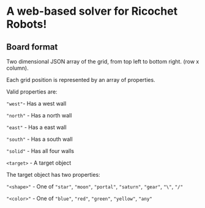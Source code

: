 # A web-based solver for Ricochet Robots!

## Board format

Two dimensional JSON array of the grid, from top left to bottom right. (row x column).

Each grid position is represented by an array of properties.

Valid properties are:

  `"west"`- Has a west wall
    
  `"north"` - Has a north wall
    
  `"east"` - Has a east wall
    
  `"south"` - Has a south wall

  `"solid"` - Has all four walls

  `<target>` - A target object
  
The target object has two properties:

  `"<shape>"` - One of `"star"`, `"moon"`, `"portal"`, `"saturn"`, `"gear"`, `"\"`, `"/"`
  
  `"<color>"` - One of `"blue"`, `"red"`, `"green"`, `"yellow"`,  `"any"`


